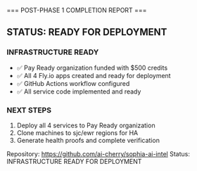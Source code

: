 === POST-PHASE 1 COMPLETION REPORT ===

## STATUS: READY FOR DEPLOYMENT

### INFRASTRUCTURE READY
- ✅ Pay Ready organization funded with $500 credits
- ✅ All 4 Fly.io apps created and ready for deployment
- ✅ GitHub Actions workflow configured
- ✅ All service code implemented and ready

### NEXT STEPS
1. Deploy all 4 services to Pay Ready organization
2. Clone machines to sjc/ewr regions for HA
3. Generate health proofs and complete verification

Repository: https://github.com/ai-cherry/sophia-ai-intel
Status: INFRASTRUCTURE READY FOR DEPLOYMENT
